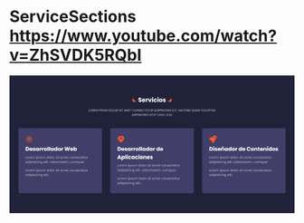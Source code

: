 # ServiceSections https://www.youtube.com/watch?v=ZhSVDK5RQbI
<p align="center">
  <img src="preview.png" alt="preview del proyecto"  width="1600">
</p>